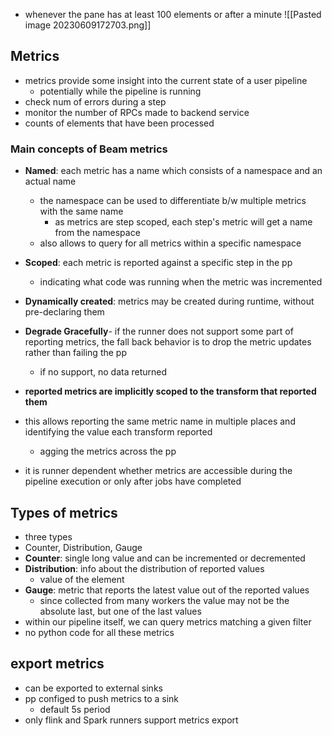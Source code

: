 - whenever the pane has at least 100 elements or after a minute
![[Pasted image 20230609172703.png]]
## Metrics
- metrics provide some insight into the current state of a user pipeline
	- potentially while the pipeline is running
- check num of errors during a step
- monitor the number of RPCs made to backend service
- counts of elements that have been processed

### Main concepts of Beam metrics
- **Named**: each metric has a name which consists of a namespace and an actual name
	- the namespace can be used to differentiate b/w multiple metrics with the same name
		- as metrics are step scoped, each step's metric will get a name from the namespace
	 - also allows to query for all metrics within a specific namespace
- **Scoped**: each metric is reported against a specific step in the pp
	- indicating what code was running when the metric was incremented
- **Dynamically created**: metrics may be created during runtime, without pre-declaring them 
- **Degrade Gracefully**- if the runner does not support some part of reporting metrics, the fall back behavior is to drop the metric updates rather than failing the pp
	- if no support, no data returned

- **reported metrics are implicitly scoped to the transform that reported them**
- this allows reporting the same metric name in multiple places and identifying the value each transform reported
	- agging the metrics across the pp
- it is runner dependent whether metrics are accessible during the pipeline execution or only after jobs have completed

## Types of metrics
- three types
- Counter, Distribution, Gauge
- **Counter**: single long value and can be incremented or decremented
- **Distribution**: info about the distribution of reported values
	- value of the element
- **Gauge**: metric that reports the latest value out of the reported values
	- since collected from many workers the value may not be the absolute last, but one of the last values
- within our pipeline itself, we can query metrics matching a given filter
- no python code for all these metrics 

## export metrics
- can be exported to external sinks
- pp configed to push metrics to a sink
	- default 5s period
- only flink and Spark runners support metrics export